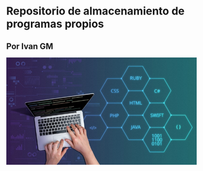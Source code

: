 # Repositorio de almacenamiento de programas propios 

## Por Ivan GM
![img1.jpeg](imagenes/img1.jpeg)

